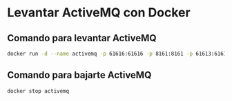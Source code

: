 # Levantar ActiveMQ con Docker

## Comando para levantar ActiveMQ

```bash
docker run -d --name activemq -p 61616:61616 -p 8161:8161 -p 61613:61613 rmohr/activemq
```

## Comando para bajarte ActiveMQ

```bash
docker stop activemq
```

